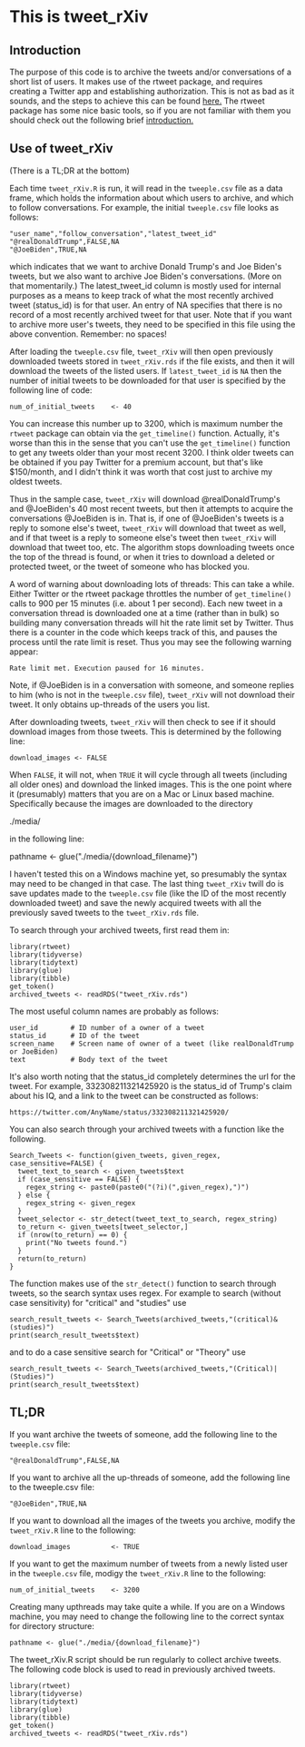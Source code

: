 # This is tweet_rXiv

## Introduction

The purpose of this code is to archive the tweets and/or conversations of a short list of users.  It makes use of the rtweet package, and requires creating a Twitter app and establishing authorization.  This is not as bad as it sounds, and the steps to achieve this can be found [here.](https://cran.r-project.org/web/packages/rtweet/vignettes/auth.html)  The rtweet package has some nice basic tools, so if you are not familiar with them you should check out the following brief [introduction.](https://cran.r-project.org/web/packages/rtweet/vignettes/intro.html)


## Use of tweet_rXiv

(There is a TL;DR at the bottom)

Each time `tweet_rXiv.R` is run, it will read in the `tweeple.csv` file as a data frame, which holds the information about which users to archive, and which to follow conversations.  For example, the initial `tweeple.csv` file looks as follows:

```
"user_name","follow_conversation","latest_tweet_id"
"@realDonaldTrump",FALSE,NA
"@JoeBiden",TRUE,NA
```

which indicates that we want to archive Donald Trump's and Joe Biden's tweets, but we also want to archive Joe Biden's conversations. (More on that momentarily.)  The latest_tweet_id column is mostly used for internal purposes as a means to keep track of what the most recently archived tweet (status_id) is for that user.  An entry of NA specifies that there is no record of a most recently archived tweet for that user.  Note that if you want to archive more user's tweets, they need to be specified in this file using the above convention.  Remember: no spaces!

After loading the `tweeple.csv` file, `tweet_rXiv` will then open previously downloaded tweets stored in `tweet_rXiv.rds` if the file exists, and then it will download the tweets of the listed users.  If `latest_tweet_id` is `NA` then the number of initial tweets to be downloaded for that user is specified by the following line of code: 

```
num_of_initial_tweets    <- 40
```

You can increase this number up to 3200, which is maximum number the `rtweet` package can obtain via the `get_timeline()` function.  Actually, it's worse than this in the sense that you can't use the `get_timeline()` function to get any tweets older than your most recent 3200.  I think older tweets can be obtained if you pay Twitter for a premium account, but that's like $150/month, and I didn't think it was worth that cost just to archive my oldest tweets.

Thus in the sample case, `tweet_rXiv` will download @realDonaldTrump's and @JoeBiden's 40 most recent tweets, but then it attempts to acquire the conversations @JoeBiden is in.  That is, if one of @JoeBiden's tweets is a reply to somone else's tweet, `tweet_rXiv` will download that tweet as well, and if that tweet is a reply to someone else's tweet then `tweet_rXiv` will download that tweet too, etc.  The algorithm stops downloading tweets once the top of the thread is found, or when it tries to download a deleted or protected tweet, or the tweet of someone who has blocked you.  

A word of warning about downloading lots of threads: This can take a while.  Either Twitter or the rtweet package throttles the number of `get_timeline()` calls to 900 per 15 minutes (i.e. about 1 per second).  Each new tweet in a conversation thread is downloaded one at a time (rather than in bulk) so building many conversation threads will hit the rate limit set by Twitter.  Thus there is a counter in the code which keeps track of this, and pauses the process until the rate limit is reset.  Thus you may see the following warning appear:

```
Rate limit met. Execution paused for 16 minutes.
```

Note, if @JoeBiden is in a conversation with someone, and someone replies to him (who is not in the `tweeple.csv` file), `tweet_rXiv` will not download their tweet.  It only obtains up-threads of the users you list.

After downloading tweets, `tweet_rXiv` will then check to see if it should download images from those tweets.  This is determined by the following line:

```
download_images <- FALSE
```

When `FALSE`, it will not, when `TRUE` it will cycle through all tweets (including all older ones) and download the linked images.  This is the one point where it (presumably) matters that you are on a Mac or Linux based machine.  Specifically because the images are downloaded to the directory 

./media/

in the following line:

pathname <- glue("./media/{download_filename}")

I haven't tested this on a Windows machine yet, so presumably the syntax may need to be changed in that case.  The last thing `tweet_rXiv` twill do is save updates made to the `tweeple.csv` file (like the ID of the most recently downloaded tweet) and save the newly acquired tweets with all the previously saved tweets to the `tweet_rXiv.rds` file.

To search through your archived tweets, first read them in:

```{r}
library(rtweet)
library(tidyverse)
library(tidytext)
library(glue)
library(tibble)
get_token()
archived_tweets <- readRDS("tweet_rXiv.rds")
```

The most useful column names are probably as follows:
```{r}
user_id        # ID number of a owner of a tweet
status_id      # ID of the tweet
screen_name    # Screen name of owner of a tweet (like realDonaldTrump or JoeBiden)
text           # Body text of the tweet
```

It's also worth noting that the status_id completely determines the url for the tweet.  For example, 332308211321425920 is the status_id of Trump's claim about his IQ, and a link to the tweet can be constructed as follows:

```
https://twitter.com/AnyName/status/332308211321425920/
```

You can also search through your archived tweets with a function like the following.

```{r}
Search_Tweets <- function(given_tweets, given_regex, case_sensitive=FALSE) {
  tweet_text_to_search <- given_tweets$text
  if (case_sensitive == FALSE) {
    regex_string <- paste0(paste0("(?i)(",given_regex),")")
  } else {
    regex_string <- given_regex
  }
  tweet_selector <- str_detect(tweet_text_to_search, regex_string)
  to_return <- given_tweets[tweet_selector,]
  if (nrow(to_return) == 0) {
    print("No tweets found.")
  }
  return(to_return)
}
```

The function makes use of the `str_detect()` function to search through tweets, so the search syntax uses regex.  For example to search (without case sensitivity) for "critical" and "studies" use

```{r}
search_result_tweets <- Search_Tweets(archived_tweets,"(critical)&(studies)")
print(search_result_tweets$text)
```

and to do a case sensitive search for "Critical" or "Theory" use

```{r}
search_result_tweets <- Search_Tweets(archived_tweets,"(Critical)|(Studies)")
print(search_result_tweets$text)
```

## TL;DR

If you want archive the tweets of someone, add the following line to the `tweeple.csv` file:

```
"@realDonaldTrump",FALSE,NA
```

If you want to archive all the up-threads of someone, add the following line to the tweeple.csv file:

```
"@JoeBiden",TRUE,NA
```
If you want to download all the images of the tweets you archive, modify the `tweet_rXiv.R` line to the following:
```
download_images          <- TRUE
```

If you want to get the maximum number of tweets from a newly listed user in the `tweeple.csv` file, modigy the `tweet_rXiv.R` line to the following:

```
num_of_initial_tweets    <- 3200
```

Creating many upthreads may take quite a while.  If you are on a Windows machine, you may need to change the following line to the correct syntax for directory structure:

```{r}
pathname <- glue("./media/{download_filename}")
```

The tweet_rXiv.R script should be run regularly to collect archive tweets.  The following code block is used to read in previously archived tweets.

```{r}
library(rtweet)
library(tidyverse)
library(tidytext)
library(glue)
library(tibble)
get_token()
archived_tweets <- readRDS("tweet_rXiv.rds")
```
